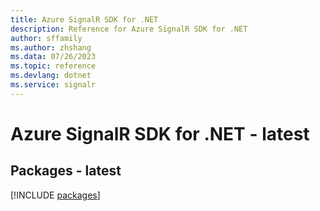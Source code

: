 ```yaml
---
title: Azure SignalR SDK for .NET
description: Reference for Azure SignalR SDK for .NET
author: sffamily
ms.author: zhshang
ms.data: 07/26/2023
ms.topic: reference
ms.devlang: dotnet
ms.service: signalr
---
```

# Azure SignalR SDK for .NET - latest
## Packages - latest
[!INCLUDE [packages](signalr-index.md)]